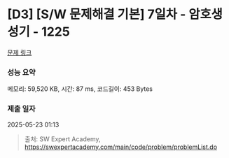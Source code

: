 # [D3] [S/W 문제해결 기본] 7일차 - 암호생성기 - 1225 

[문제 링크](https://swexpertacademy.com/main/code/problem/problemDetail.do?contestProbId=AV14uWl6AF0CFAYD) 

### 성능 요약

메모리: 59,520 KB, 시간: 87 ms, 코드길이: 453 Bytes

### 제출 일자

2025-05-23 01:13



> 출처: SW Expert Academy, https://swexpertacademy.com/main/code/problem/problemList.do